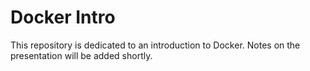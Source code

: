 # Docker Intro

This repository is dedicated to an introduction to Docker. Notes on the presentation will be added shortly.


